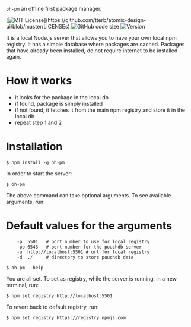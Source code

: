 ```oh-pm``` an offline first package manager.

[![MIT License](https://img.shields.io/apm/l/atomic-design-ui.svg?)](https://github.com/tterb/atomic-design-ui/blob/master/LICENSEs)
![GitHub code size](https://img.shields.io/github/languages/code-size/ndimzKM/oh-pm)
![Version](https://img.shields.io/npm/v/@ndimz/oh-pm)

It is a local Node.js server that allows you to have your own local npm registry. It has a simple database where packages are cached. Packages that have already been installed, do not require internet to be installed again.

# How it works
- it looks for the package in the local db
- if found, package is simply installed
- if not found, it fetches it from the main npm registry and store it in the local db
- repeat step 1 and 2

# Installation
```
$ npm install -g oh-pm
```
In order to start the server:
```
$ oh-pm
```
The above command can take optional arguments. To see available arguments, run:

# Default values for the arguments
```
    -p  5501   # port number to use for local registry
    -pp 6543   # port number for the pouchdb server
    -u  http://localhost:5501 # url for local registry
    -d  ./     # directory to store pouchdb data

```

```
$ oh-pm --help
```
You are all set. To set as registry, while the server is running, in a new terminal, run:
```
$ npm set registry http://localhost:5501
```
To revert back to default registry, run:
```
$ npm set registry https://registry.npmjs.com
```
